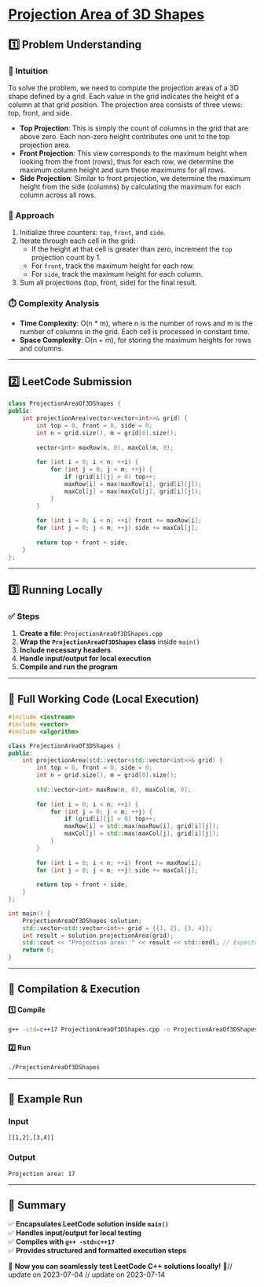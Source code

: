 # **[Projection Area of 3D Shapes](https://leetcode.com/problems/projection-area-of-3d-shapes/description/)**  

## **1️⃣ Problem Understanding**  
### **📌 Intuition**  
To solve the problem, we need to compute the projection areas of a 3D shape defined by a grid. Each value in the grid indicates the height of a column at that grid position. The projection area consists of three views: top, front, and side.  

- **Top Projection**: This is simply the count of columns in the grid that are above zero. Each non-zero height contributes one unit to the top projection area.  
- **Front Projection**: This view corresponds to the maximum height when looking from the front (rows), thus for each row, we determine the maximum column height and sum these maximums for all rows.  
- **Side Projection**: Similar to front projection, we determine the maximum height from the side (columns) by calculating the maximum for each column across all rows.  

### **🚀 Approach**  
1. Initialize three counters: `top`, `front`, and `side`. 
2. Iterate through each cell in the grid:
   - If the height at that cell is greater than zero, increment the `top` projection count by 1.
   - For `front`, track the maximum height for each row.
   - For `side`, track the maximum height for each column.
3. Sum all projections (top, front, side) for the final result.  

### **⏱️ Complexity Analysis**  
- **Time Complexity**: O(n * m), where n is the number of rows and m is the number of columns in the grid. Each cell is processed in constant time.
- **Space Complexity**: O(n + m), for storing the maximum heights for rows and columns.

---  

## **2️⃣ LeetCode Submission**  
```cpp
class ProjectionAreaOf3DShapes {
public:
    int projectionArea(vector<vector<int>>& grid) {
        int top = 0, front = 0, side = 0;
        int n = grid.size(), m = grid[0].size();
        
        vector<int> maxRow(n, 0), maxCol(m, 0);
        
        for (int i = 0; i < n; ++i) {
            for (int j = 0; j < m; ++j) {
                if (grid[i][j] > 0) top++;
                maxRow[i] = max(maxRow[i], grid[i][j]);
                maxCol[j] = max(maxCol[j], grid[i][j]);
            }
        }
        
        for (int i = 0; i < n; ++i) front += maxRow[i];
        for (int j = 0; j < m; ++j) side += maxCol[j];
        
        return top + front + side;
    }
};  
```  

---  

## **3️⃣ Running Locally**  
### **✅ Steps**  
1. **Create a file**: `ProjectionAreaOf3DShapes.cpp`  
2. **Wrap the `ProjectionAreaOf3DShapes` class** inside `main()`  
3. **Include necessary headers**  
4. **Handle input/output for local execution**  
5. **Compile and run the program**  

---  

## **📝 Full Working Code (Local Execution)**  
```cpp
#include <iostream>
#include <vector>
#include <algorithm>

class ProjectionAreaOf3DShapes {
public:
    int projectionArea(std::vector<std::vector<int>>& grid) {
        int top = 0, front = 0, side = 0;
        int n = grid.size(), m = grid[0].size();
        
        std::vector<int> maxRow(n, 0), maxCol(m, 0);
        
        for (int i = 0; i < n; ++i) {
            for (int j = 0; j < m; ++j) {
                if (grid[i][j] > 0) top++;
                maxRow[i] = std::max(maxRow[i], grid[i][j]);
                maxCol[j] = std::max(maxCol[j], grid[i][j]);
            }
        }
        
        for (int i = 0; i < n; ++i) front += maxRow[i];
        for (int j = 0; j < m; ++j) side += maxCol[j];
        
        return top + front + side;
    }
};

int main() {
    ProjectionAreaOf3DShapes solution;
    std::vector<std::vector<int>> grid = {{1, 2}, {3, 4}};
    int result = solution.projectionArea(grid);
    std::cout << "Projection area: " << result << std::endl; // Expected output: 17
    return 0;
}
```  

---  

## **🔧 Compilation & Execution**  
#### **1️⃣ Compile**  
```bash
g++ -std=c++17 ProjectionAreaOf3DShapes.cpp -o ProjectionAreaOf3DShapes
```  

#### **2️⃣ Run**  
```bash
./ProjectionAreaOf3DShapes
```  

---  

## **🎯 Example Run**  
### **Input**  
```
[[1,2],[3,4]]
```  
### **Output**  
```
Projection area: 17
```  

---  

## **📌 Summary**  
✅ **Encapsulates LeetCode solution inside `main()`**  
✅ **Handles input/output for local testing**  
✅ **Compiles with `g++ -std=c++17`**  
✅ **Provides structured and formatted execution steps**  

🚀 **Now you can seamlessly test LeetCode C++ solutions locally!** 🚀// update on 2023-07-04
// update on 2023-07-14
